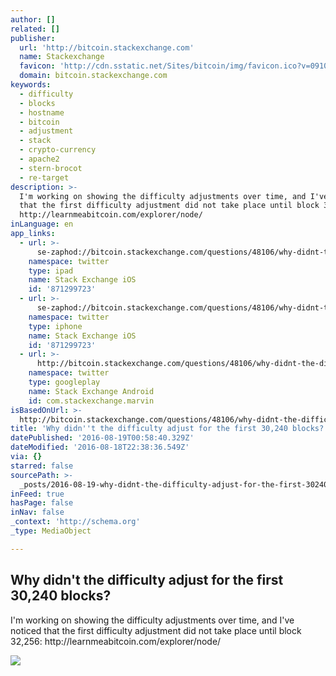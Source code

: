 ```yaml
---
author: []
related: []
publisher:
  url: 'http://bitcoin.stackexchange.com'
  name: Stackexchange
  favicon: 'http://cdn.sstatic.net/Sites/bitcoin/img/favicon.ico?v=0910168c5c65'
  domain: bitcoin.stackexchange.com
keywords:
  - difficulty
  - blocks
  - hostname
  - bitcoin
  - adjustment
  - stack
  - crypto-currency
  - apache2
  - stern-brocot
  - re-target
description: >-
  I'm working on showing the difficulty adjustments over time, and I've noticed
  that the first difficulty adjustment did not take place until block 32,256:
  http://learnmeabitcoin.com/explorer/node/
inLanguage: en
app_links:
  - url: >-
      se-zaphod://bitcoin.stackexchange.com/questions/48106/why-didnt-the-difficulty-adjust-for-the-first-30-240-blocks
    namespace: twitter
    type: ipad
    name: Stack Exchange iOS
    id: '871299723'
  - url: >-
      se-zaphod://bitcoin.stackexchange.com/questions/48106/why-didnt-the-difficulty-adjust-for-the-first-30-240-blocks
    namespace: twitter
    type: iphone
    name: Stack Exchange iOS
    id: '871299723'
  - url: >-
      http://bitcoin.stackexchange.com/questions/48106/why-didnt-the-difficulty-adjust-for-the-first-30-240-blocks
    namespace: twitter
    type: googleplay
    name: Stack Exchange Android
    id: com.stackexchange.marvin
isBasedOnUrl: >-
  http://bitcoin.stackexchange.com/questions/48106/why-didnt-the-difficulty-adjust-for-the-first-30-240-blocks
title: 'Why didn''t the difficulty adjust for the first 30,240 blocks?'
datePublished: '2016-08-19T00:58:40.329Z'
dateModified: '2016-08-18T22:38:36.549Z'
via: {}
starred: false
sourcePath: >-
  _posts/2016-08-19-why-didnt-the-difficulty-adjust-for-the-first-30240-blocks.md
inFeed: true
hasPage: false
inNav: false
_context: 'http://schema.org'
_type: MediaObject

---
```

<article style=""><h1>Why didn't the difficulty adjust for the first 30,240 blocks?</h1><p>I'm working on showing the difficulty adjustments over time, and I've noticed that the first difficulty adjustment did not take place until block 32,256: http://learnmeabitcoin.com/explorer/node/</p><img src="http://cdn.sstatic.net/Sites/bitcoin/img/apple-touch-icon.png?v=a43e5a337e6b&amp;a" /></article>